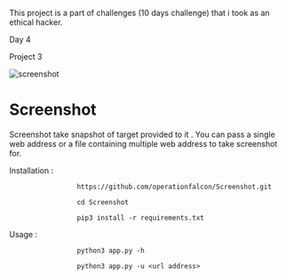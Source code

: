 This project is a part of challenges (10 days challenge) that i took as an ethical hacker.

Day 4

Project 3

![screenshot](https://user-images.githubusercontent.com/83413793/116813813-604a4180-ab73-11eb-8d5c-b4be6a81e72f.png)

# Screenshot

Screenshot take snapshot of target provided to it . You can pass a single web address or a file containing multiple web address to take screenshot for.

Installation :

                     https://github.com/operationfalcon/Screenshot.git

                     cd Screenshot

                     pip3 install -r requirements.txt

Usage :

                     python3 app.py -h

                     python3 app.py -u <url address>
